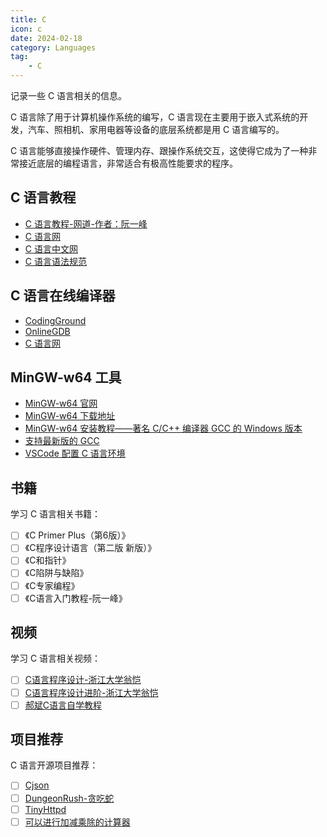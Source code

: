 ```yaml
---
title: C
icon: c
date: 2024-02-18
category: Languages
tag:
    - C
---
```


记录一些 C 语言相关的信息。

<!-- more -->

C 语言除了用于计算机操作系统的编写，C 语言现在主要用于嵌入式系统的开发，汽车、照相机、家用电器等设备的底层系统都是用 C 语言编写的。

C 语言能够直接操作硬件、管理内存、跟操作系统交互，这使得它成为了一种非常接近底层的编程语言，非常适合有极高性能要求的程序。

## C 语言教程

- [C 语言教程-网道-作者：阮一峰](https://wangdoc.com/clang/)
- [C 语言网](https://www.dotcpp.com/)
- [C 语言中文网](https://c.biancheng.net/c/)
- [C 语言语法规范](https://blog.csdn.net/weixin_48952729/article/details/128346965)

## C 语言在线编译器

- [CodingGround](https://tutorialspoint.com/compile_c_online.php)
- [OnlineGDB](https://onlinegdb.com/online_c_compiler)
- [C 语言网](https://www.dotcpp.com/run/)

## MinGW-w64 工具

- [MinGW-w64 官网](https://www.mingw-w64.org/)
- [MinGW-w64 下载地址](https://sourceforge.net/projects/mingw-w64/files/)
- [MinGW-w64 安装教程——著名 C/C++ 编译器 GCC 的 Windows 版本](https://zhuanlan.zhihu.com/p/76613134)
- [支持最新版的 GCC](https://blog.csdn.net/B11050729/article/details/132176767)
- [VSCode 配置 C 语言环境](https://blog.csdn.net/qq_44150801/article/details/120760230)

## 书籍

学习 C 语言相关书籍：

- [ ] 《C Primer Plus（第6版）》
- [ ] 《C程序设计语言（第二版 新版）》
- [ ] 《C和指针》
- [ ] 《C陷阱与缺陷》
- [ ] 《C专家编程》
- [ ] 《C语言入门教程-阮一峰》

## 视频

学习 C 语言相关视频：

- [ ] [C语言程序设计-浙江大学翁恺](https://www.icourse163.org/course/ZJU-9001)
- [ ] [C语言程序设计进阶-浙江大学翁恺](https://www.icourse163.org/course/0809ZJU007B-200001)
- [ ] [郝斌C语言自学教程](https://www.bilibili.com/video/BV1os411h77o)

## 项目推荐

C 语言开源项目推荐：

- [ ] [Cjson](https://github.com/DaveGamble/cJSON)
- [ ] [DungeonRush-贪吃蛇](https://github.com/rapiz1/DungeonRush)
- [ ] [TinyHttpd](https://github.com/EZLippi/Tinyhttpd)
- [ ] [可以进行加减乘除的计算器](https://www.lanqiao.cn/courses/75)

